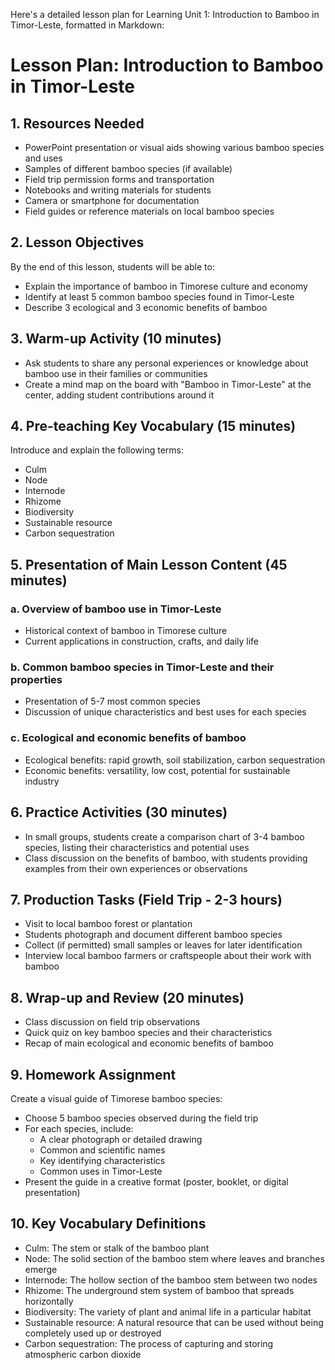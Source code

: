 Here's a detailed lesson plan for Learning Unit 1: Introduction to Bamboo in Timor-Leste, formatted in Markdown:

# Lesson Plan: Introduction to Bamboo in Timor-Leste

## 1. Resources Needed

- PowerPoint presentation or visual aids showing various bamboo species and uses
- Samples of different bamboo species (if available)
- Field trip permission forms and transportation
- Notebooks and writing materials for students
- Camera or smartphone for documentation
- Field guides or reference materials on local bamboo species

## 2. Lesson Objectives

By the end of this lesson, students will be able to:
- Explain the importance of bamboo in Timorese culture and economy
- Identify at least 5 common bamboo species found in Timor-Leste
- Describe 3 ecological and 3 economic benefits of bamboo

## 3. Warm-up Activity (10 minutes)

- Ask students to share any personal experiences or knowledge about bamboo use in their families or communities
- Create a mind map on the board with "Bamboo in Timor-Leste" at the center, adding student contributions around it

## 4. Pre-teaching Key Vocabulary (15 minutes)

Introduce and explain the following terms:
- Culm
- Node
- Internode
- Rhizome
- Biodiversity
- Sustainable resource
- Carbon sequestration

## 5. Presentation of Main Lesson Content (45 minutes)

### a. Overview of bamboo use in Timor-Leste
- Historical context of bamboo in Timorese culture
- Current applications in construction, crafts, and daily life

### b. Common bamboo species in Timor-Leste and their properties
- Presentation of 5-7 most common species
- Discussion of unique characteristics and best uses for each species

### c. Ecological and economic benefits of bamboo
- Ecological benefits: rapid growth, soil stabilization, carbon sequestration
- Economic benefits: versatility, low cost, potential for sustainable industry

## 6. Practice Activities (30 minutes)

- In small groups, students create a comparison chart of 3-4 bamboo species, listing their characteristics and potential uses
- Class discussion on the benefits of bamboo, with students providing examples from their own experiences or observations

## 7. Production Tasks (Field Trip - 2-3 hours)

- Visit to local bamboo forest or plantation
- Students photograph and document different bamboo species
- Collect (if permitted) small samples or leaves for later identification
- Interview local bamboo farmers or craftspeople about their work with bamboo

## 8. Wrap-up and Review (20 minutes)

- Class discussion on field trip observations
- Quick quiz on key bamboo species and their characteristics
- Recap of main ecological and economic benefits of bamboo

## 9. Homework Assignment

Create a visual guide of Timorese bamboo species:
- Choose 5 bamboo species observed during the field trip
- For each species, include:
  * A clear photograph or detailed drawing
  * Common and scientific names
  * Key identifying characteristics
  * Common uses in Timor-Leste
- Present the guide in a creative format (poster, booklet, or digital presentation)

## 10. Key Vocabulary Definitions

- Culm: The stem or stalk of the bamboo plant
- Node: The solid section of the bamboo stem where leaves and branches emerge
- Internode: The hollow section of the bamboo stem between two nodes
- Rhizome: The underground stem system of bamboo that spreads horizontally
- Biodiversity: The variety of plant and animal life in a particular habitat
- Sustainable resource: A natural resource that can be used without being completely used up or destroyed
- Carbon sequestration: The process of capturing and storing atmospheric carbon dioxide